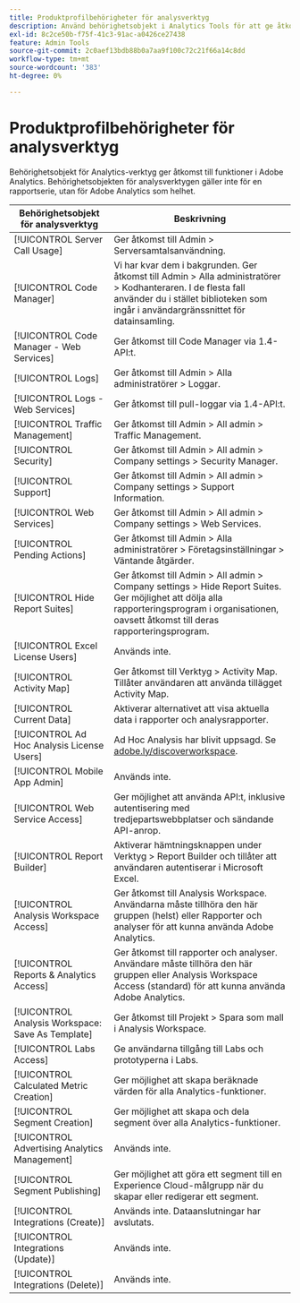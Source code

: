 ```yaml
---
title: Produktprofilbehörigheter för analysverktyg
description: Använd behörighetsobjekt i Analytics Tools för att ge åtkomst till funktioner i Adobe Analytics.
exl-id: 8c2ce50b-f75f-41c3-91ac-a0426ce27438
feature: Admin Tools
source-git-commit: 2c0aef13bdb88b0a7aa9f100c72c21f66a14c8dd
workflow-type: tm+mt
source-wordcount: '383'
ht-degree: 0%

---
```


# Produktprofilbehörigheter för analysverktyg

Behörighetsobjekt för Analytics-verktyg ger åtkomst till funktioner i Adobe Analytics. Behörighetsobjekten för analysverktygen gäller inte för en rapportserie, utan för Adobe Analytics som helhet.

| Behörighetsobjekt för analysverktyg | Beskrivning |
|----|----|
| [!UICONTROL Server Call Usage] | Ger åtkomst till Admin > Serversamtalsanvändning. |
| [!UICONTROL Code Manager] | Vi har kvar dem i bakgrunden. Ger åtkomst till Admin > Alla administratörer > Kodhanteraren. I de flesta fall använder du i stället biblioteken som ingår i användargränssnittet för datainsamling. |
| [!UICONTROL Code Manager - Web Services] | Ger åtkomst till Code Manager via 1.4-API:t. |
| [!UICONTROL Logs] | Ger åtkomst till Admin > Alla administratörer > Loggar. |
| [!UICONTROL Logs - Web Services] | Ger åtkomst till pull-loggar via 1.4-API:t. |
| [!UICONTROL Traffic Management] | Ger åtkomst till Admin > All admin > Traffic Management. |
| [!UICONTROL Security] | Ger åtkomst till Admin > All admin > Company settings > Security Manager. |
| [!UICONTROL Support] | Ger åtkomst till Admin > All admin > Company settings > Support Information. |
| [!UICONTROL Web Services] | Ger åtkomst till Admin > All admin > Company settings > Web Services. |
| [!UICONTROL Pending Actions] | Ger åtkomst till Admin > Alla administratörer > Företagsinställningar > Väntande åtgärder. |
| [!UICONTROL Hide Report Suites] | Ger åtkomst till Admin > All admin > Company settings > Hide Report Suites. Ger möjlighet att dölja alla rapporteringsprogram i organisationen, oavsett åtkomst till deras rapporteringsprogram. |
| [!UICONTROL Excel License Users] | Används inte. |
| [!UICONTROL Activity Map] | Ger åtkomst till Verktyg > Activity Map. Tillåter användaren att använda tillägget Activity Map. |
| [!UICONTROL Current Data] | Aktiverar alternativet att visa aktuella data i rapporter och analysrapporter. |
| [!UICONTROL Ad Hoc Analysis License Users] | Ad Hoc Analysis har blivit uppsagd. Se [adobe.ly/discoverworkspace](https://adobe.ly/discoverworkspace). |
| [!UICONTROL Mobile App Admin] | Används inte. |
| [!UICONTROL Web Service Access] | Ger möjlighet att använda API:t, inklusive autentisering med tredjepartswebbplatser och sändande API-anrop. |
| [!UICONTROL Report Builder] | Aktiverar hämtningsknappen under Verktyg > Report Builder och tillåter att användaren autentiserar i Microsoft Excel. |
| [!UICONTROL Analysis Workspace Access] | Ger åtkomst till Analysis Workspace. Användarna måste tillhöra den här gruppen (helst) eller Rapporter och analyser för att kunna använda Adobe Analytics. |
| [!UICONTROL Reports & Analytics Access] | Ger åtkomst till rapporter och analyser. Användare måste tillhöra den här gruppen eller Analysis Workspace Access (standard) för att kunna använda Adobe Analytics. |
| [!UICONTROL Analysis Workspace: Save As Template] | Ger åtkomst till Projekt > Spara som mall i Analysis Workspace. |
| [!UICONTROL Labs Access] | Ge användarna tillgång till Labs och prototyperna i Labs. |
| [!UICONTROL Calculated Metric Creation] | Ger möjlighet att skapa beräknade värden för alla Analytics-funktioner. |
| [!UICONTROL Segment Creation] | Ger möjlighet att skapa och dela segment över alla Analytics-funktioner. |
| [!UICONTROL Advertising Analytics Management] | Används inte. |
| [!UICONTROL Segment Publishing] | Ger möjlighet att göra ett segment till en Experience Cloud-målgrupp när du skapar eller redigerar ett segment. |
| [!UICONTROL Integrations (Create)] | Används inte. Dataanslutningar har avslutats. |
| [!UICONTROL Integrations (Update)] | Används inte. |
| [!UICONTROL Integrations (Delete)] | Används inte. |
